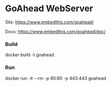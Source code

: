 # GoAhead WebServer

Site: https://www.embedthis.com/goahead/

Docs: https://www.embedthis.com/goahead/doc/

### Build
docker build -t goahead .

### Run
docker run -it --rm -p 80:80 -p 443:443 goahead
